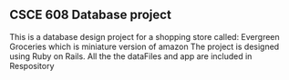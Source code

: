 ## CSCE 608 Database project
 This is a database design project for a shopping store called: Evergreen Groceries which is miniature version of amazon
 The project is designed using Ruby on Rails.
 All the the dataFiles and app are included in Respository
